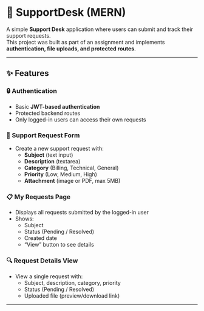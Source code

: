 # 📌 SupportDesk (MERN)

A simple **Support Desk** application where users can submit and track their support requests.  
This project was built as part of an assignment and implements **authentication, file uploads, and protected routes**.

---

## ✨ Features

### 🔒 Authentication
- Basic **JWT-based authentication**
- Protected backend routes
- Only logged-in users can access their own requests

### 📝 Support Request Form
- Create a new support request with:
  - **Subject** (text input)
  - **Description** (textarea)
  - **Category** (Billing, Technical, General)
  - **Priority** (Low, Medium, High)
  - **Attachment** (image or PDF, max 5MB)

### 📋 My Requests Page
- Displays all requests submitted by the logged-in user
- Shows:
  - Subject  
  - Status (Pending / Resolved)  
  - Created date  
  - “View” button to see details  

### 🔍 Request Details View
- View a single request with:
  - Subject, description, category, priority  
  - Status (Pending / Resolved)  
  - Uploaded file (preview/download link)  

---
